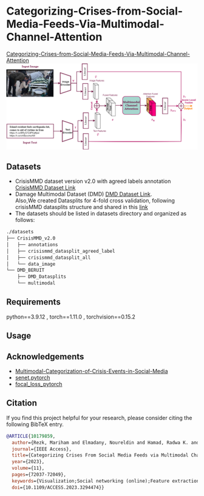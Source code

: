 # Categorizing-Crises-from-Social-Media-Feeds-Via-Multimodal-Channel-Attention
[Categorizing-Crises-from-Social-Media-Feeds-Via-Multimodal-Channel-Attention](https://ieeexplore.ieee.org/document/10179859)
![Images/Model.png](Images/Model.png)

## Datasets
- CrisisMMD dataset version v2.0 with agreed labels annotation [CrisisMMD Dataset Link](https://crisisnlp.qcri.org/crisismmd)
- Damage Multimodal Dataset (DMD) [DMD Dataset Link](https://archive.ics.uci.edu/dataset/456/multimodal+damage+identification+for+humanitarian+computing). <br>
  Also,We created  Datasplits for 4-fold cross validation, following crisisMMD datasplits structure and shared in this [link](https://drive.google.com/file/d/17pVoi26BmXlxiUT5ru-jiECXi5A_Poxk/view?usp=sharing)
- The datasets should be listed in datasets directory and organized as follows:

```bash
./datasets
├── CrisisMMD_v2.0
│   ├── annotations
│   ├── crisismmd_datasplit_agreed_label
│   ├── crisismmd_datasplit_all
│   └── data_image
└── DMD_BERUIT
    ├── DMD_Datasplits
    └── multimodal
```

## Requirements
python==3.9.12 , torch==1.11.0 , torchvision==0.15.2 

## Usage

## Acknowledgements
+ [Multimodal-Categorization-of-Crisis-Events-in-Social-Media](https://github.com/PaulCCCCCCH/Multimodal-Categorization-of-Crisis-Events-in-Social-Media)
+ [senet.pytorch](https://github.com/moskomule/senet.pytorch)
+ [focal_loss_pytorch](https://github.com/clcarwin/focal_loss_pytorch)

## Citation
If you find this project helpful for your research, please consider citing the following BibTeX entry.
```bibtex
@ARTICLE{10179859,
  author={Rezk, Mariham and Elmadany, Noureldin and Hamad, Radwa K. and Badran, Ehab F.},
  journal={IEEE Access}, 
  title={Categorizing Crises From Social Media Feeds via Multimodal Channel Attention}, 
  year={2023},
  volume={11},
  pages={72037-72049},
  keywords={Visualization;Social networking (online);Feature extraction;Task analysis;Bit error rate;Deep learning;Disaster management;Crisis management;Multimodal deep learning;social media;natural disasters;crisis response;attention;fusion},
  doi={10.1109/ACCESS.2023.3294474}}
```
